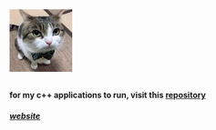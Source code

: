 <img src = "https://raw.githubusercontent.com/chapel1337/chapel1337.github.io/main/media/profile.png">

##

#### for my c++ applications to run, visit this <a href = "https://github.com/chapel1337/visual-studio-cpp-redistributable"> repository </a>

##### <a href = "chapel1337.github.io/"> website </a>
